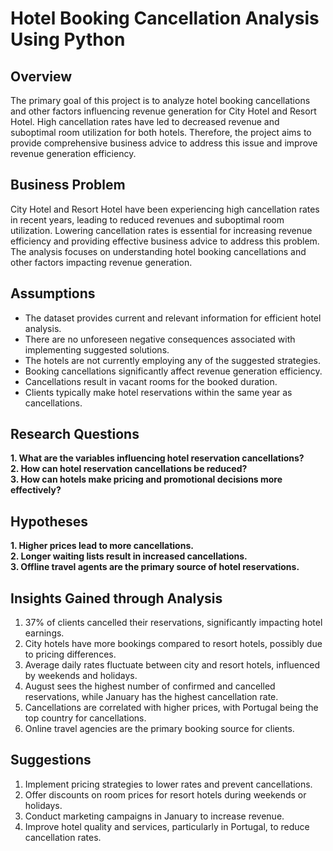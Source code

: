 # Hotel Booking Cancellation Analysis Using Python

## Overview
The primary goal of this project is to analyze hotel booking cancellations and other factors influencing revenue generation for City Hotel and Resort Hotel. High cancellation rates have led to decreased revenue and suboptimal room utilization for both hotels. Therefore, the project aims to provide comprehensive business advice to address this issue and improve revenue generation efficiency.

## Business Problem
City Hotel and Resort Hotel have been experiencing high cancellation rates in recent years, leading to reduced revenues and suboptimal room utilization. Lowering cancellation rates is essential for increasing revenue efficiency and providing effective business advice to address this problem. The analysis focuses on understanding hotel booking cancellations and other factors impacting revenue generation.

## Assumptions
- The dataset provides current and relevant information for efficient hotel analysis.
- There are no unforeseen negative consequences associated with implementing suggested solutions.
- The hotels are not currently employing any of the suggested strategies.
- Booking cancellations significantly affect revenue generation efficiency.
- Cancellations result in vacant rooms for the booked duration.
- Clients typically make hotel reservations within the same year as cancellations.

## Research Questions
**1. What are the variables influencing hotel reservation cancellations?**  
**2. How can hotel reservation cancellations be reduced?**  
**3. How can hotels make pricing and promotional decisions more effectively?**  

## Hypotheses
**1. Higher prices lead to more cancellations.**  
**2. Longer waiting lists result in increased cancellations.**  
**3. Offline travel agents are the primary source of hotel reservations.**  

## Insights Gained through Analysis
1. 37% of clients cancelled their reservations, significantly impacting hotel earnings.
2. City hotels have more bookings compared to resort hotels, possibly due to pricing differences.
3. Average daily rates fluctuate between city and resort hotels, influenced by weekends and holidays.
4. August sees the highest number of confirmed and cancelled reservations, while January has the highest cancellation rate.
5. Cancellations are correlated with higher prices, with Portugal being the top country for cancellations.
6. Online travel agencies are the primary booking source for clients.

## Suggestions
1. Implement pricing strategies to lower rates and prevent cancellations.
2. Offer discounts on room prices for resort hotels during weekends or holidays.
3. Conduct marketing campaigns in January to increase revenue.
4. Improve hotel quality and services, particularly in Portugal, to reduce cancellation rates.

